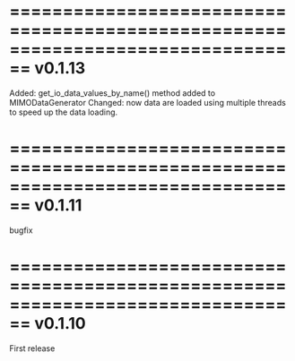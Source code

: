 ================================================================================
 v0.1.13
================================================================================
Added: get_io_data_values_by_name() method added to MIMODataGenerator
Changed: now data are loaded using multiple threads to speed up the data loading.


================================================================================
 v0.1.11
================================================================================
bugfix


================================================================================
 v0.1.10
================================================================================
First release
